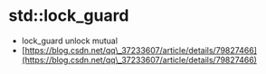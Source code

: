 # std::lock\_guard

* lock\_guard unlock mutual
* [https://blog.csdn.net/qq\_37233607/article/details/79827466](https://blog.csdn.net/qq\_37233607/article/details/79827466)
